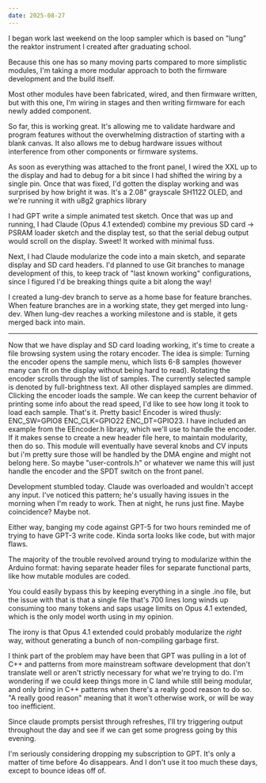 ```yaml
---
date: 2025-08-27
---
```



I began work last weekend on the loop sampler which is based on "lung" the reaktor instrument I created after graduating school.


Because this one has so many moving parts compared to more simplistic modules, I'm taking a more modular approach to both the firmware development and the build itself.

Most other modules have been fabricated, wired, and then firmware written, but with this one, I'm wiring in stages and then writing firmware for each newly added component.

So far, this is working great. It's allowing me to validate hardware and program features without the overwhelming distraction of starting with a blank canvas. It also allows me to debug hardware issues without interference from other components or firmware systems.

As soon as everything was attached to the front panel, I wired the XXL up to the display and had to debug for a bit since I had shifted the wiring by a single pin. Once that was fixed, I'd gotten the display working and was surprised by how bright it was. It's a 2.08" grayscale SH1122 OLED, and we're running it with u8g2 graphics library

I had GPT write a simple animated test sketch. Once that was up and running, I had Claude (Opus 4.1 extended) combine my previous SD card -> PSRAM loader sketch and the display test, so that the serial debug output would scroll on the display. Sweet! It worked with minimal fuss.

Next, I had Claude modularize the code into a main sketch, and separate display and SD card headers. I'd planned to use Git branches to manage development of this, to keep track of "last known working" configurations, since I figured I'd be breaking things quite a bit along the way!

I created a lung-dev branch to serve as a home base for feature branches. When feature branches are in a working state, they get merged into lung-dev. When lung-dev reaches a working milestone and is stable, it gets merged back into main.

--- 

Now that we have display and SD card loading working, it's time to create a file browsing system using the rotary encoder. The idea is simple: Turning the encoder opens the sample menu, which lists 6-8 samples (however many can fit on the display without being hard to read). Rotating the encoder scrolls through the list of samples. The currently selected sample is denoted by full-brightness text. All other displayed samples are dimmed. Clicking the encoder loads the sample. We can keep the current behavior of printing some info about the read speed, I'd like to see how long it took to load each sample. That's it. Pretty basic!  Encoder is wired thusly: ENC_SW=GPIO8 ENC_CLK=GPIO22 ENC_DT=GPIO23. I have included an example from the EEncoder.h library, which we'll use to handle the encoder. If it makes sense to create a new header file here, to maintain modularity, then do so. This module will eventually have several knobs and CV inputs but i'm pretty sure those will be handled by the DMA engine and might not belong here. So maybe "user-controls.h" or whatever we name this will just handle the encoder and the SPDT switch on the front panel.

Development stumbled today. Claude was overloaded and wouldn't accept any input. I've noticed this pattern; he's usually having issues in the morning when I'm ready to work. Then at night, he runs just fine. Maybe coincidence? Maybe not.

Either way, banging my code against GPT-5 for two hours reminded me of trying to have GPT-3 write code. Kinda sorta looks like code, but with major flaws.

The majority of the trouble revolved around trying to modularize within the Arduino format: having separate header files for separate functional parts, like how mutable modules are coded.

You could easily bypass this by keeping everything in a single .ino file, but the issue with that is that a single file that's 700 lines long winds up consuming too many tokens and saps usage limits on Opus 4.1 extended, which is the only model worth using in my opinion.

The irony is that Opus 4.1 extended could probably modularize the *right* way, without generating a bunch of non-compiling garbage first.

I think part of the problem may have been that GPT was pulling in a lot of C++ and patterns from more mainstream software development that don't translate well or aren't strictly necessary for what we're trying to do. I'm wondering if we could keep things more in C land while still being modular, and only bring in C++ patterns when there's a really good reason to do so. "A really good reason" meaning that it won't otherwise work, or will be way too inefficient.

Since claude prompts persist through refreshes, I'll try triggering output throughout the day and see if we can get some progress going by this evening. 

I'm seriously considering dropping my subscription to GPT. It's only a matter of time before 4o disappears. And I don't use it too much these days, except to bounce ideas off of.